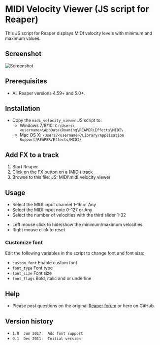 # MIDI Velocity Viewer (JS script for Reaper)

This JS script for Reaper displays MIDI velocity levels with minimum and maximum values.

## Screenshot
![Screenshot](https://github.com/Erriez/reaper-midi-velocity-viewer/blob/master/screenshots/midi_velocity_viewer_01.png?raw=true)

## Prerequisites
- All Reaper versions 4.59+ and 5.0+.

## Installation
- Copy the ```midi_velocity_viewer``` JS script to: 
  * Windows 7/8/10: ```C:\Users\<username>\AppData\Roaming\REAPER\Effects\MIDI\```
  * Mac OS X: ```/Users/<username>/Library/Application Support/REAPER/Effects/MIDI/```

## Add FX to a track
1. Start Reaper
2. Click on the FX button on a (MIDI) track
3. Browse to this file: JS: MIDI\midi_velocity_viewer

## Usage
* Select the MIDI input channel 1-16 or Any
* Select the MIDI input note 0-127 or Any
* Select the number of velocities with the third slider 1-32
  
- Left mouse click to hide/show the minimum/maximum velocities
- Right mouse click to reset

### Customize font
Edit the following variables in the script to change font and font size:
* ```custom_font``` Enable custom font 
* ```font_type``` Font type
* ```font_size``` Font size
* ```font_flags``` Bold, italic and or underline

## Help
- Please post questions on the original [Reaper forum](http://forum.cockos.com/showthread.php?t=93421) or here on GitHub.

## Version history
* ```1.0  Jun 2017:  Add font support```
* ```0.1  Dec 2011:  Initial version```
